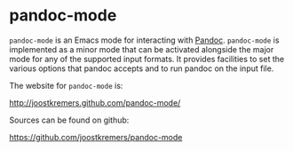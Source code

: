 # pandoc-mode

`pandoc-mode` is an Emacs mode for interacting with
[Pandoc](http://johnmacfarlane.net/pandoc/). `pandoc-mode` is implemented
as a minor mode that can be activated alongside the major mode for any of
the supported input formats. It provides facilities to set the various
options that pandoc accepts and to run pandoc on the input file.

The website for `pandoc-mode` is:

<http://joostkremers.github.com/pandoc-mode/>

Sources can be found on github:

<https://github.com/joostkremers/pandoc-mode>
